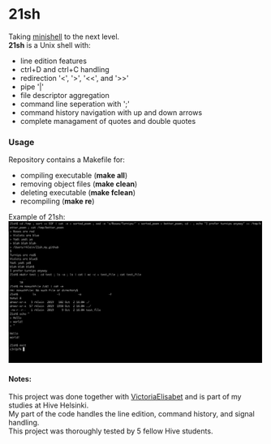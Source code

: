 # 21sh
Taking [minishell](https://github.com/robkle/minishell) to the next level.<br />
**21sh** is a Unix shell with:<br />
* line edition features<br />
* ctrl+D and ctrl+C handling<br />
* redirection '<', '>', '<<', and '>>'<br />
* pipe '|'
* file descriptor aggregation
* command line seperation with ';'<br />
* command history navigation with up and down arrows<br />
* complete managament of quotes and double quotes<br />

### Usage
Repository contains a Makefile for:<br /> 
* compiling executable (**make all**)<br />
* removing object files (**make clean**)<br />
* deleting executable (**make fclean**)<br />
* recompiling (**make re**)<br />

Example of 21sh:<br />
<img src="screenshot.png" alt="example" width="500"/><br />
#### Notes:
This project was done together with [VictoriaElisabet](https://github.com/VictoriaElisabet) and is part of my studies at Hive Helsinki.<br />
My part of the code handles the line edition, command history, and signal handling. <br />
This project was thoroughly tested by 5 fellow Hive students.
